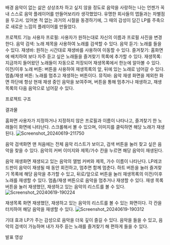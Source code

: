 배경
음악이 없는 삶은 상상조차 하고 싶지 않을 정도로 음악을 사랑하는 나는 언젠가 꼭 내 스스로 음악 플레이어를 만들어보리라 생각했었다. 유명한 회사들의 앱들과는 차별점을 두고서.
있어본 적 없는 과거의 시절을 동경하기에, 그 때의 감성이 담긴 LP를 주축으로 새로운 느낌의 플레이어를 만들었다.


프로젝트 기능
사용자 프로필: 사용자가 원하는대로 자신의 이름과 프로필 사진을 변경한다.
음악 검색: 노래 제목을 사용하여 노래를 검색할 수 있다.
음악 듣기: 노래를 들을 수 있다.
재생바: 원하는 시간대로 재생바를 사용하여 이동할 수 있다.
즐겨찾기: 홈화면에 배치하여 보다 자주 듣고 싶은 노래들을 즐겨찾기 목록에 추가할 수 있다.
재생목록: 지금까지 들어왔던 노래들이 자동으로 저장되어 재생목록에서 한눈에 알아볼 수 있다.
이전/이후 노래 버튼: 버튼을 사용하여 재생목록의 앞, 뒤에 있는 노래로 넘어갈 수 있다.
멈춤/재생 버튼: 노래를 멈추고 재생하는 버튼이다.
뮤직바: 음악 재생 화면을 제외한 화면 하단에 항상 현재 재생 중인 음악을 보여주며, 버튼을 통해 멈추거나 재생하고, 재생목록의 다음 음악으로 넘어갈 수 있다.

프로젝트 구조


결과물

홈화면
사용자가 지정하거나 지정하지 않은 프로필과 이름이 나타나고, 즐겨찾기 한 노래들이 화면에 나타난다.
스크롤해서 볼 수 있으며, 이미지를 클릭하면 해당 노래가 재생된다.
![Screenshot_20240619-211750](https://github.com/sunmay12/Android_minseo/assets/127862323/260450ce-c6d4-4b4f-a6c0-9c069657ff50)


음악 검색화면
맨 처음에는 전체 음악 리스트가 보이고, 검색 버튼을 눌러 찾고 싶은 음악을 찾을 수 있다.
음악의 커버 이미지와 제목/가수 칸을 누르면 해당 음악이 재생된다.


음악 재생화면
재생되고 있는 음악의 앨범 커버와 제목, 가수 이름이 나타난다.
LP레코드판이 음악이 재생될 때 동안 회전하고, 멈추면 함께 멈춘다.
하트 버튼을 눌러 즐겨찾기 목록에 해당 음악을 추가할 수 있고,
뒤로/앞으로 버튼을 눌러 재생목록의 이전/이후 노래를 재생할 수 있다.
멈춤/재생 버튼으로 음악을 멈추거나 재생할 수 있다.
재생 목록 버튼을 눌러 재생했던, 재생하고 있는 음악의 리스트를 볼 수 있다.
![Screenshot_20240619-190224](https://github.com/sunmay12/Android_minseo/assets/127862323/22b17f29-dc45-46ca-beea-dce251db5076)

재생목록 화면
재생했던, 재생하고 있는 음악의 리스트를 볼 수 있는 화면이다.
각 칸을 터치하여 해당 음악을 재생할 수 있다.
![Screenshot_20240619-190312](https://github.com/sunmay12/Android_minseo/assets/127862323/bc31deb3-7e91-4b88-8699-b275e1e236b1)

기대 효과
LP가 주는 감성으로 음악을 더욱 깊이 즐길 수 있다.
음악을 들을 수 있고, 음악의 검색이 가능하며
내가 자주 듣는 노래를 즐겨찾기 해 편하게 들을 수 있다.

발표 영상
